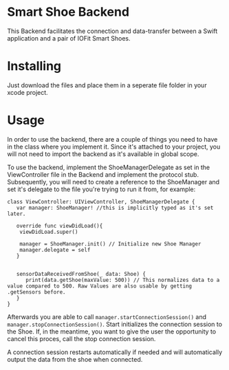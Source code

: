 # Smart Shoe Backend

This Backend facilitates the connection and data-transfer between a Swift application and a pair of IOFit Smart Shoes. 

# Installing

Just download the files and place them in a seperate file folder in your xcode project.

# Usage

In order to use the backend, there are a couple of things you need to have in the class where you implement it. Since it's attached to your project, you will not need to import the backend as it's available in global scope.

To use the backend, implement the ShoeManagerDelegate as set in the ViewController file in the Backend and implement the protocol stub. Subsequently, you will need to create a reference to the ShoeManager and set it's delegate to the file you're trying to run it from, for example:

```
class ViewController: UIViewController, ShoeManagerDelegate {
   var manager: ShoeManager! //this is implicitly typed as it's set later. 
   
   override func viewDidLoad(){
    viewDidLoad.super()
    
    manager = ShoeManager.init() // Initialize new Shoe Manager
    manager.delegate = self
   }
   
   
   sensorDataReceivedFromShoe(_ data: Shoe) {
      print(data.getShoe(maxValue: 500)) // This normalizes data to a value compared to 500. Raw Values are also usable by getting .getSensors before.
   }
}
```

Afterwards you are able to call `manager.startConnectionSession()` and `manager.stopConnectionSession()`. Start initializes the connection session to the Shoe. If, in the meantime, you want to give the user the opportunity to cancel this proces, call the stop connection session.

A connection session restarts automatically if needed and will automatically output the data from the shoe when connected.

